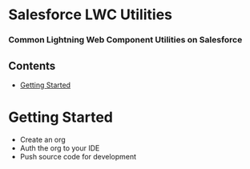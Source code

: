 # Salesforce LWC Utilities

### Common Lightning Web Component Utilities on Salesforce

## Contents
- [Getting Started](#Getting-Started)

# Getting Started
- Create an org
- Auth the org to your IDE
- Push source code for development